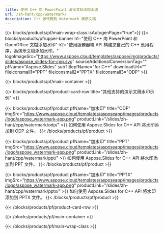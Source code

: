 ```yaml
---
title: 使用 C++ 向 PowerPoint 演示文稿添加水印
url: /zh-hant/cpp/watermark/
description: C++ 源代碼到 Watermark 演示文稿
---
```


{{< blocks/products/pf/main-wrap-class isAutogenPage="true">}}
{{< blocks/products/pf/upper-banner h1="使用 C++ 向 PowerPoint 和 OpenOffice 文檔添加水印" h2="使用服務器端 API 構建您自己的 C++ 應用程序，為演示文稿添加水印。" logoImageSrc="https://www.aspose.cloud/templates/aspose/img/products/slides/aspose_slides-for-cpp.svg" sourceAdditionalConversionTag="" pfName="Aspose.Slides" subTitlepfName="for C++" downloadUrl="" fileiconsmall1="PPT" fileiconsmall2="PPTX" fileiconsmall3="ODP" >}}

{{< blocks/products/pf/main-container >}}

{{< blocks/products/pf/product-card-row title="其他支持的演示文稿水印示例" >}}

{{< blocks/products/pf/product pfName="加水印" title="ODP" imgSrc="https://www.aspose.cloud/templates/asposeapp/images/products/logo/aspose_watermark-app.png" productLink="/slides/zh-hant/cpp/watermark/odp/" >}}
如何使用 Aspose.Slides for C++ API 將水印添加到 ODP 文件。
{{< /blocks/products/pf/product >}}

{{< blocks/products/pf/product pfName="加水印" title="PPT" imgSrc="https://www.aspose.cloud/templates/asposeapp/images/products/logo/aspose_watermark-app.png" productLink="/slides/zh-hant/cpp/watermark/ppt/" >}}
如何使用 Aspose.Slides for C++ API 將水印添加到 PPT 文件。
{{< /blocks/products/pf/product >}}

{{< blocks/products/pf/product pfName="加水印" title="PPTX" imgSrc="https://www.aspose.cloud/templates/asposeapp/images/products/logo/aspose_watermark-app.png" productLink="/slides/zh-hant/cpp/watermark/pptx/" >}}
如何使用 Aspose.Slides for C++ API 將水印添加到 PPTX 文件。
{{< /blocks/products/pf/product >}}



{{< /blocks/products/pf/product-card-row >}}

{{< /blocks/products/pf/main-container >}}
    
{{< /blocks/products/pf/main-wrap-class >}}